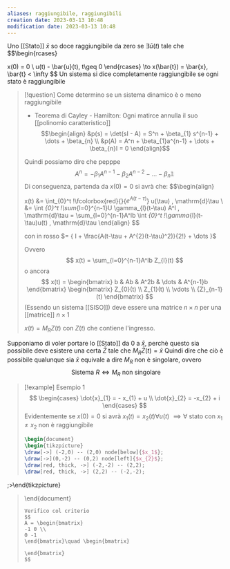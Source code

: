 ```yaml
---
aliases: raggiungibile, raggiungibili
creation date: 2023-03-13 10:48
modification date: 2023-03-13 10:48
---
```

Uno [[Stato]] $\bar{x}$ so doce raggiungibile da zero se $\exists \bar{u}(t)$ tale che
$$\begin{rcases}

x(0) = 0 \\
u(t) - \bar{u}(t), t\geq 0
\end{rcases} \to x(\bar{t}) = \bar{x}, \bar{t} < \infty
$$
Un sistema si dice completamente raggiungibile se ogni stato è raggiungibile

>[!question]
>Come determino se un sistema dinamico è o meno raggiungibile
>- Teorema di Cayley - Hamilton: Ogni matirce annulla il suo [[polinomio caratteristico]]
>$$\begin{align}
>&p(s) = \det(sI - A) = S^n + \beta_{1} s^{n-1} + \dots + \beta_{n} \\
>&p(A) = A^n + \beta_{1}a^{n-1} + \dots + \beta_{n}I = 0
>\end{align}$$
>
>Quindi possiamo dire che
>pepppe $$A^n =-\beta_{1}A^{n-1} - \beta_{2}A^{n-2} - \dots - \beta_{n}\mathbb{1}$$
>Di conseguenza, partenda da $x(0) = 0$ si avrà che:
> $$\begin{align}
>
> x(t) &=  \int_{0}^t \!\fcolorbox{red}{}{$e^{A(t-\tau)}$} u(\tau) \, \mathrm{d}\tau  \\
>&= \int _{0}^t \!\sum_{l=0}^{n-1}U \gamma_{l}(t-\tau) A^l \, \mathrm{d}\tau =   \sum_{l=0}^{n-1}A^lb \int _{0}^t \!\gamma_{l}(t-\tau)u(t) \, \mathrm{d}\tau 
\end{align}
>$$
>
>con in rosso $= { I + \frac{A(t-\tau + A^{2}(t-\tau)^2)}{2!} + \dots }$
>
>Ovvero
> $$
>x(t) = \sum_{l=0}^{n-1}A^lb Z_{l}(t)
>$$
> o ancora
> $$
>x(t) = \begin{bmatrix}
>b & Ab & A^2b & \dots  & A^{n-1}b
>\end{bmatrix} \begin{bmatrix}
>Z_{0}(t) \\
>Z_{1}(t) \\
> \vdots \\
>{Z}_{n-1}(t)
>\end{bmatrix}
>$$
>(Essendo un sistema [[SISO]]) deve essere una matrice $n\times n$ per una [[matrice]] $n \times 1$
>
>
> $x(t) = M_{R}Z(t)$ con $Z(t)$ che contiene l'ingresso. 
> 
> 
> 
> 


 
Supponiamo di voler portare lo [[Stato]] da $0$ a $\bar{x}$, perchè questo sia possibile deve esistere una certa $\bar{Z}$ tale che $M_{R}\bar{Z}(t) = \bar{x}$
Quindi dire che ciò è possibile qualunque sia $\bar{x}$ equivale a dire $M_{R}$ non è singolare, ovvero
$$
\text{Sistema } R \iff M_{R} \text{ non singolare}
$$


>[!example] Esempio 1
> $$
> \begin{cases}
> \dot{x}_{1} = - x_{1} + u \\
> \dot{x}_{2} = -x_{2} + i
>\end{cases}
>$$
>Evidentemente se $x(0) = 0$ si avrà $x_{1}(t) = x_{2}(t) \forall u(t)$
>$\implies \forall$ stato con $x_{1} \neq x_{2}$ non è raggiungibile
> ```tikz
>\begin{document}
>\begin{tikzpicture}
>\draw[->] (-2,0) -- (2,0) node[below]{$x_1$};
>\draw[->](0,-2) -- (0,2) node[left]{$x_{2}$};
>\draw[red, thick, ->] (-2,-2) -- (2,2);
>\draw[red, thick, ->] (2,2) -- (-2,-2);
;>\end{tikzpicture}
>\end{document}
>```
>Verifico col criterio
> $$
> A = \begin{bmatrix}
>-1 0 \\
>0 -1
>\end{bmatrix}\quad \begin{bmatrix}
> 
>\end{bmatrix}
>$$




